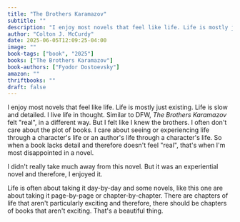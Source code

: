 ```yaml
---
title: "The Brothers Karamazov"
subtitle: ""
description: "I enjoy most novels that feel like life. Life is mostly just existing. Life is slow and detailed. I live life in thought. Similar to DFW, _The Brothers Karamazov_ felt 'real', in a different way. But I felt like I knew the brothers. I often don't care about the plot of books. I care about seeing or experiencing life through a character's life or an author's life through a character's life. So when a book lacks detail and therefore doesn't feel 'real', that's when I'm most disappointed in a novel."
author: "Colton J. McCurdy"
date: 2025-06-05T12:09:25-04:00
image: ""
book-tags: ["book", "2025"]
books: ["The Brothers Karamazov"]
book-authors: ["Fyodor Dostoevsky"]
amazon: ""
thriftbooks: ""
draft: false
---
```


I enjoy most novels that feel like life. Life is mostly just existing. Life is slow and detailed. I live life in thought.
Similar to DFW, _The Brothers Karamazov_ felt "real", in a different way. But I felt like I knew the brothers. I often
don't care about the plot of books. I care about seeing or experiencing life through a character's life or an author's
life through a character's life. So when a book lacks detail and therefore doesn't feel "real", that's when I'm most
disappointed in a novel.

I didn't really take much away from this novel. But it was an experiential novel and therefore, I enjoyed it.

Life is often about taking it day-by-day and some novels, like this one are about taking it page-by-page or chapter-by-chapter.
There are chapters of life that aren't particularly exciting and therefore, there should be chapters of books that aren't
exciting. That's a beautiful thing.
